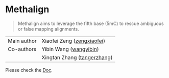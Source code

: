 
# Methalign
> Methalign aims to leverage the fifth base (5mC) to rescue ambiguous or false mapping alignments. 

|         |                                                       |
| ------- | -------------------------------------------------------------------------|
| Main author | Xiaofei Zeng ([zengxiaofei](https://github.com/zengxiaofei))             |
| Co-authors  | Yibin Wang ([wangyibin](http://github.com/wangyibin))                |
|             | Xingtan Zhang ([tangerzhang](https://github.com/tangerzhang/))       |



Please check the [Doc](https://wangyibin.github.io/CPhasing/latest/CLI/methalign/).
